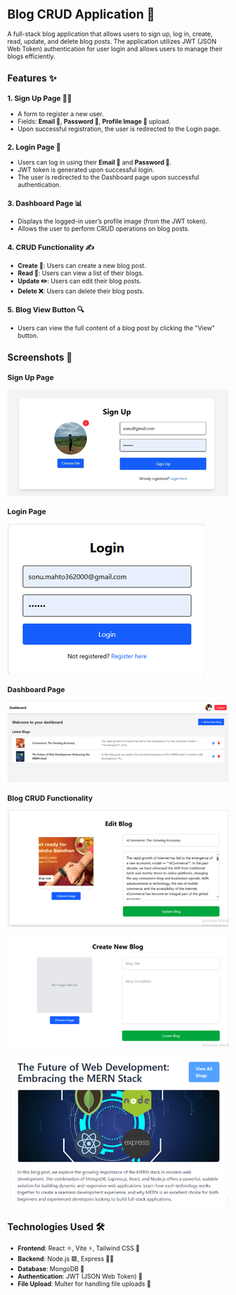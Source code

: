 # Blog CRUD Application 📝

A full-stack blog application that allows users to sign up, log in, create, read, update, and delete blog posts. The application utilizes JWT (JSON Web Token) authentication for user login and allows users to manage their blogs efficiently.

## Features ✨

### 1. **Sign Up Page 🧑‍💻**
   - A form to register a new user.
   - Fields: **Email 📧**, **Password 🔑**, **Profile Image 📸** upload.
   - Upon successful registration, the user is redirected to the Login page.

### 2. **Login Page 🔐**
   - Users can log in using their **Email 📧** and **Password 🔑**.
   - JWT token is generated upon successful login.
   - The user is redirected to the Dashboard page upon successful authentication.

### 3. **Dashboard Page 📊**
   - Displays the logged-in user’s profile image (from the JWT token).
   - Allows the user to perform CRUD operations on blog posts.

### 4. **CRUD Functionality ✍️**
   - **Create 📝**: Users can create a new blog post.
   - **Read 👀**: Users can view a list of their blogs.
   - **Update ✏️**: Users can edit their blog posts.
   - **Delete ❌**: Users can delete their blog posts.

### 5. **Blog View Button 🔍**
   - Users can view the full content of a blog post by clicking the "View" button.

## Screenshots 📸


### Sign Up Page
![Sign Up Page](./frontend/public/Register_Page.jpeg)

### Login Page
![Login Page](./frontend/public/Login.png)

### Dashboard Page
![Dashboard Page](./frontend/public/Dashboard.png)

### Blog CRUD Functionality

![Blog CRUD Functionality](./frontend/public/Update_Blog.png)

![Create Blog](./frontend/public/Create_Blog.png)

![Blog Page](./frontend/public/Blog_Page.png)

## Technologies Used 🛠️
- **Frontend**: React ⚛️, Vite ⚡, Tailwind CSS 🎨
- **Backend**: Node.js 🟩, Express 🧑‍💻
- **Database**: MongoDB 🌱
- **Authentication**: JWT (JSON Web Token) 🔑
- **File Upload**: Multer for handling file uploads 📂


